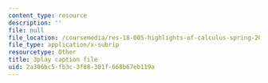 ```yaml
---
content_type: resource
description: ''
file: null
file_location: /coursemedia/res-18-005-highlights-of-calculus-spring-2010/2a306bc5fb3c3f88301f668b67eb119a_4PBYm3FuUNQ.srt
file_type: application/x-subrip
resourcetype: Other
title: 3play caption file
uid: 2a306bc5-fb3c-3f88-301f-668b67eb119a
---
```

